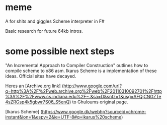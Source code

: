 meme
====

A for shits and giggles Scheme interpreter in F#

Basic research for future 64kb intros.

some possible next steps
====

"An Incremental Approach to Compiler Construction" outlines how to compile scheme to x86 asm. Ikarus Scheme is a implementation of these ideas. Official sites have decayed.

Heres an [Archive.org link] (http://www.google.com/url?q=http%3A%2F%2Fweb.archive.org%2Fweb%2F20110310092701%2Fhttp%3A%2F%2Fwww.cs.indiana.edu%2F~.&sa=D&sntz=1&usg=AFQjCNGZTe4sZRGsp4k5gbwr7S06_S5enQ) to Ghuloums original page.

[Ikarus Scheme] (https://www.google.dk/webhp?sourceid=chrome-instant&ion=1&espv=2&ie=UTF-8#q=ikarus%20scheme)

